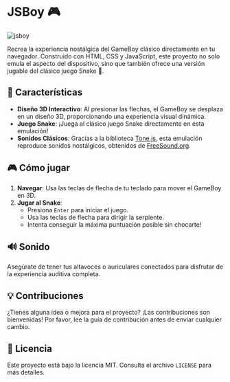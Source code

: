 # JSBoy 🎮

![jsboy](https://github.com/pedrogardim/jsboy/assets/81443264/3289bf5a-41e7-4823-9bd7-fe8c459ee238)

Recrea la experiencia nostálgica del GameBoy clásico directamente en tu navegador. Construido con HTML, CSS y JavaScript, este proyecto no solo emula el aspecto del dispositivo, sino que también ofrece una versión jugable del clásico juego Snake 🐍.

## 🌟 Características

- **Diseño 3D Interactivo**: Al presionar las flechas, el GameBoy se desplaza en un diseño 3D, proporcionando una experiencia visual dinámica.
- **Juego Snake**: ¡Juega al clásico juego Snake directamente en esta emulación!
- **Sonidos Clásicos**: Gracias a la biblioteca [Tone.js](https://tonejs.github.io/), esta emulación reproduce sonidos nostálgicos, obtenidos de [FreeSound.org](https://freesound.org/).

## 🎮 Cómo jugar

1. **Navegar**: Usa las teclas de flecha de tu teclado para mover el GameBoy en 3D.
2. **Jugar al Snake**:
    - Presiona `Enter` para iniciar el juego.
    - Usa las teclas de flecha para dirigir la serpiente.
    - Intenta conseguir la máxima puntuación posible sin chocarte!

## 🔊 Sonido

Asegúrate de tener tus altavoces o auriculares conectados para disfrutar de la experiencia auditiva completa.

## 💡 Contribuciones

¿Tienes alguna idea o mejora para el proyecto? ¡Las contribuciones son bienvenidas! Por favor, lee la guía de contribución antes de enviar cualquier cambio.

## 📄 Licencia

Este proyecto está bajo la licencia MIT. Consulta el archivo `LICENSE` para más detalles.
